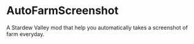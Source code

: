 # AutoFarmScreenshot
 A Stardew Valley mod that help you automatically takes a screenshot of farm everyday.

